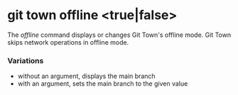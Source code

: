 # git town offline <true|false>

The _offline_ command displays or changes Git Town's offline mode. Git Town
skips network operations in offline mode.

### Variations

- without an argument, displays the main branch
- with an argument, sets the main branch to the given value

